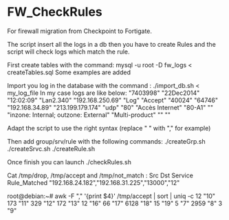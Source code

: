 
# FW_CheckRules
For firewall migration from Checkpoint to Fortigate.

The script insert all the logs in a db then you have to create Rules and the script will check logs which match the rule.

First create tables with the command:
mysql -u root -D fw_logs < createTables.sql
Some examples are added 

Import you log in the database with the command : 
./import_db.sh < my_log_file
In my case logs are like below:
"7403998" "22Dec2014" "12:02:09" "Lan2.340" "192.168.250.69" "Log" "Accept" "40024" "64746" "192.168.34.89" "213.199.179.174" "udp" "80" "Accès Internet" "80-A1" "" "inzone: Internal; outzone: External" "Multi-product" "" ""

Adapt the script to use the right syntax (replace " " with "," for example)

Then add group/srv/rule with the following commands: 
./createGrp.sh
./createSrvc.sh
./createRule.sh

Once finish you can launch ./checkRules.sh

Cat /tmp/drop, /tmp/accept and /tmp/not_match :
Src Dst Service Rule_Matched
"192.168.24.182","192.168.31.225","13000","12"

root@debian:~# awk -F "," '{print $4}' /tmp/accept | sort | uniq -c
     12 "10"
    173 "11"
    329 "12"
    172 "13"
     12 "16"
     66 "17"
   6128 "18"
     15 "19"
      5 "7"
   2959 "8"
      3 "9"


